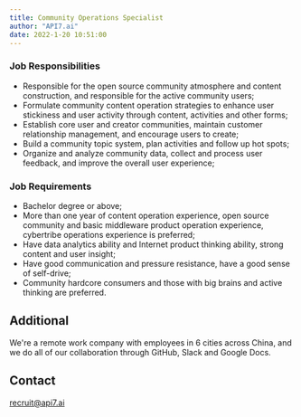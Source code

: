 ```yaml
---
title: Community Operations Specialist
author: "API7.ai"
date: 2022-1-20 10:51:00
---
```


### Job Responsibilities

- Responsible for the open source community atmosphere and content construction, and responsible for the active community users;
- Formulate community content operation strategies to enhance user stickiness and user activity through content, activities and other forms;
- Establish core user and creator communities, maintain customer relationship management, and encourage users to create;
- Build a community topic system, plan activities and follow up hot spots;
- Organize and analyze community data, collect and process user feedback, and improve the overall user experience;

### Job Requirements

- Bachelor degree or above;
- More than one year of content operation experience, open source community and basic middleware product operation experience, cybertribe operations experience is preferred;
- Have data analytics ability and Internet product thinking ability, strong content and user insight;
- Have good communication and pressure resistance, have a good sense of self-drive;
- Community hardcore consumers and those with big brains and active thinking are preferred.
​
## Additional

We're a remote work company with employees in 6 cities across China, and we do all of our collaboration through GitHub, Slack and Google Docs.

## Contact

[recruit@api7.ai](mailto:recruit@api7.ai)
